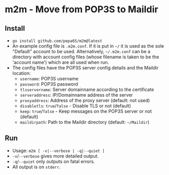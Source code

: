 # m2m - Move from POP3S to Maildir

## Install
* `go install github.com/pepa65/m2m@latest`
* An example config file is `.m2m.conf`. If it is put in `~/` it is used as
  the sole "Default" account to be used. Alternatively, `~/.m2m.conf` can be
  a directory with account config files (whose filename is taken to be the
  'account name') which are all used when run.
* The config files have the POP3S server config details and the Maildir location:
  - `username`: POP3S username
  - `password`: POP3S password
  - `tlsservername`: Server domainname according to the certificate
  - `serveraddress`: IP/Domainname address of the server
  - `proxyaddress`: Address of the proxy server (default: not used)
  - `disabletls`: `true`/`false` - Disable TLS or not (default)
  - `keep`: `true`/`false` - Keep messages on the POP3S server or not (default)
  - `maildirpath`: Path to the Maildir directory (default: `~/Maildir`)

## Run
* Usage: `m2m [ -v|--verbose | -q|--quiet ]`
* `-v`/`--verbose` gives more detailed output.
* `-q`/`--quiet` only outputs on fatal errors.
* All output is on `stderr`.
